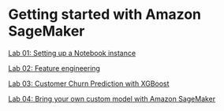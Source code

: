 # Getting started with Amazon SageMaker

[Lab 01: Setting up a Notebook instance](./sagemaker-notebook.md)

[Lab 02: Feature engineering](./feature-engineering.md)

[Lab 03: Customer Churn Prediction with XGBoost](./customer-churn-xgboost.md)

[Lab 04: Bring your own custom model with Amazon SageMaker](./bring-custom-model.md)

